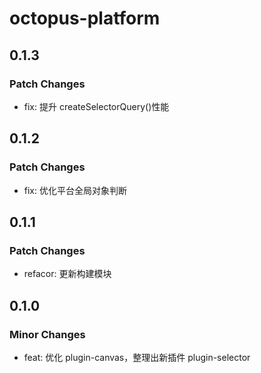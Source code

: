 # octopus-platform

## 0.1.3

### Patch Changes

- fix: 提升 createSelectorQuery()性能

## 0.1.2

### Patch Changes

- fix: 优化平台全局对象判断

## 0.1.1

### Patch Changes

- refacor: 更新构建模块

## 0.1.0

### Minor Changes

- feat: 优化 plugin-canvas，整理出新插件 plugin-selector
